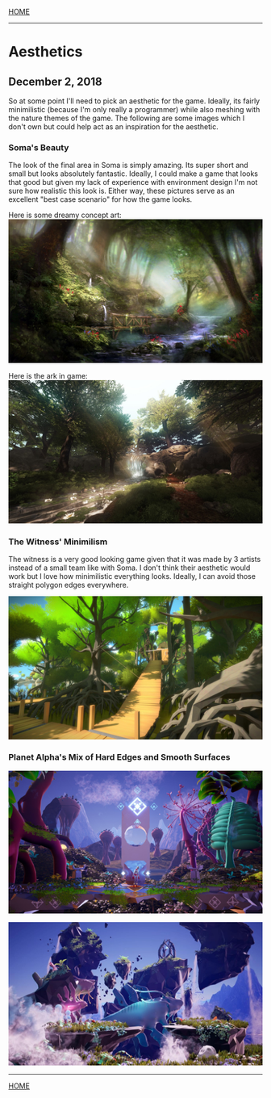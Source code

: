 
[HOME](https://avijr.com)

---

# Aesthetics
## December 2, 2018

So at some point I'll need to pick an aesthetic for the game. Ideally, its fairly minimilistic (because I'm only really a programmer) while also meshing with the nature themes of the game. The following are some images which I don't own but could help act as an inspiration for the aesthetic.

### Soma's Beauty

The look of the final area in Soma is simply amazing. Its super short and small but looks absolutely fantastic. Ideally, I could make a game that looks that good but given my lack of experience with environment design I'm not sure how realistic this look is. Either way, these pictures serve as an excellent "best case scenario" for how the game looks.

Here is some dreamy concept art:
![Image](/images/soma_ark.jpg)

Here is the ark in game:
![Image](/images/soma_ark_ingame.jpg)

### The Witness' Minimilism

The witness is a very good looking game given that it was made by 3 artists instead of a small team like with Soma. I don't think their aesthetic would work but I love how minimilistic everything looks. Ideally, I can avoid those straight polygon edges everywhere.

![Image](/images/witness_forest.jpg)

### Planet Alpha's Mix of Hard Edges and Smooth Surfaces

![Image](/images/planet_alpha_1.jpg)

![Image](/images/planet_alpha_2.jpg)

---

[HOME](https://avijr.com)
